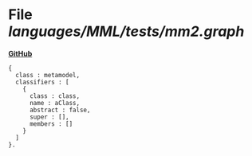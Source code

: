 # File _languages/MML/tests/mm2.graph_
**[GitHub](https://github.com/softlang/yas/blob/master/languages/MML/tests/mm2.graph)**
```
{
  class : metamodel,
  classifiers : [
    {
      class : class,
      name : aClass,
      abstract : false,
      super : [],
      members : []
    }
  ]
}.
```

